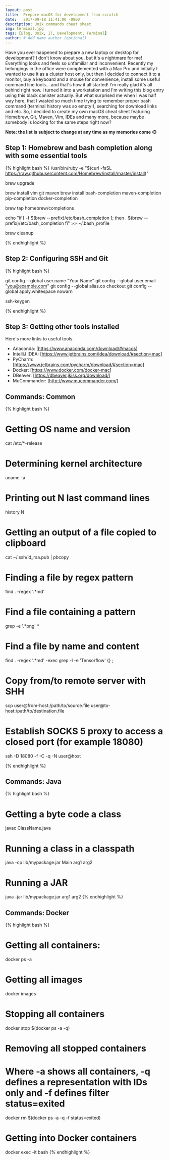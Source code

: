 ```yaml
---
layout: post
title:  Prepare macOS for development from scratch
date:   2017-09-18 11:41:00 -0800
description: Unix commands cheat sheet
img: terminal.jpg
tags: [Blog, Unix, IT, Development, Terminal]
author: # Add name author (optional)
---
```

Have you ever happened to prepare a new laptop or desktop for development? I don't know about you, but it's a nightmare
for me! Everything looks and feels so unfamiliar and inconvenient. Recently my belongings in the office were complemented
with a Mac Pro and initially I wanted to use it as a cluster host only, but then I decided to connect it to a monitor,
buy a keyboard and a mouse for convenience, install some useful command line tools... and that's how it all started!
I'm really glad it's all behind right now. I turned it into a workstation and I'm writing this blog entry using this
black canister actually. But what surprised me when I was half way here, that I wasted so much time trying to remember
proper bash command (terminal history was so empty!), searching for download links and etc. So, I decided to create my 
own macOS cheat sheet featuring Homebrew, Git, Maven, Vim, IDEs and many more, because maybe somebody is looking for the
same steps right now?

**Note: the list is subject to change at any time as my memories come :D** 

## Step 1: Homebrew and bash completion along with some essential tools
{% highlight bash %}
/usr/bin/ruby -e "$(curl -fsSL https://raw.githubusercontent.com/Homebrew/install/master/install)"

brew upgrade

brew install vim git maven
brew install bash-completion maven-completion pip-completion docker-completion

brew tap homebrew/completions

echo "if [ -f $(brew --prefix)/etc/bash_completion ]; then
  . $(brew --prefix)/etc/bash_completion
fi" >> ~/.bash_profile

brew cleanup

{% endhighlight %}

## Step 2: Configuring SSH and Git
{% highlight bash %}

git config --global user.name "Your Name"
git config --global user.email "you@example.com"
git config --global alias.co checkout
git config --global apply.whitespace nowarn

ssh-keygen

{% endhighlight %}

## Step 3: Getting other tools installed
Here's more links to useful tools.
* Anaconda: [https://www.anaconda.com/download/#macos]
* IntelliJ IDEA: [https://www.jetbrains.com/idea/download/#section=mac]
* PyCharm: [https://www.jetbrains.com/pycharm/download/#section=mac]
* Docker: [https://www.docker.com/docker-mac]
* DBeaver: [https://dbeaver.jkiss.org/download/]
* MuCommander: [http://www.mucommander.com/]

## Commands: Common
{% highlight bash %}
# Getting OS name and version
cat /etc/*-release

# Determining kernel architecture
uname -a

# Printing out N last command lines
history N

# Getting an output of a file copied to clipboard
cat ~/.ssh/id_rsa.pub | pbcopy

# Finding a file by regex pattern
find . -regex '.*md'

# Find a file containing a pattern
grep -e '.*png' *

# Find a file by name and content
find . -regex '.*md' -exec grep -l -e 'Tensorflow' {} \;

# Copy from/to remote server with SHH
scp user@from-host:/path/to/source.file user@to-host:/path/to/destination.file

# Establish SOCKS 5 proxy to access a closed port (for example 18080)
ssh -D 18080 -f -C -q -N user@host

{% endhighlight %}

## Commands: Java
{% highlight bash %}
# Getting a byte code a class
javac ClassName.java

# Running a class in a classpath
java -cp lib/mypackage.jar Main arg1 arg2

# Running a JAR
java -jar lib/mypackage.jar arg1 arg2
{% endhighlight %}

## Commands: Docker
{% highlight bash %}
# Getting all containers:
docker ps -a

# Getting all images
docker images

# Stopping all containers
docker stop $(docker ps -a -q)

# Removing all stopped containers
# Where -a shows all containers, -q defines a representation with IDs only and -f defines filter status=exited
docker rm $(docker ps -a -q -f status=exited)

# Getting into Docker containers
docker exec -it <mycontainer> bash
{% endhighlight %}

[//]: # (Link references)

[https://www.anaconda.com/download/#macos]: https://www.anaconda.com/download/#macos "Anaconda"
[https://www.jetbrains.com/idea/download/#section=mac]: https://www.jetbrains.com/idea/download/#section=mac "IntelliJ IDEA"
[https://www.jetbrains.com/pycharm/download/#section=mac]: https://www.jetbrains.com/pycharm/download/#section=mac "PyCharm"
[https://www.docker.com/docker-mac]: https://www.docker.com/docker-mac "Docker"
[https://dbeaver.jkiss.org/download/]: https://dbeaver.jkiss.org/download/ "DBeaver"
[http://www.mucommander.com/]: http://www.mucommander.com/ "MuCommander"
